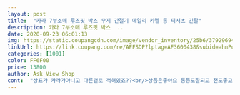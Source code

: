 ```yaml
---
layout: post 
title:  "카라 7부소매 루즈핏 박스 무지 간절기 데일리 카멜 롱 티셔츠 긴팔" 
description: 카라 7부소매 루즈핏 박스  ..
date: 2020-09-23 06:01:13 
img: https://static.coupangcdn.com/image/vendor_inventory/25b6/379296942a130d848ad1e98700a229a0bc3f9b7ba01002ead6ad066aa740.jpg 
linkUrl: https://link.coupang.com/re/AFFSDP?lptag=AF3600438&subid=ahnPublicAsk&pageKey=1969882950&itemId=3350160426&vendorItemId=71336934197&traceid=V0-113-04c9a0104b151742 
categories: [1001] 
color: FF6F00 
price: 13800 
author: Ask View Shop 
cont:  "상표가 카라가아니고 다른걸로 적혀있죠??<br/>상품은좋아요 통풍도잘되고 천도좋고 그런데 왜 목에<br/>" 
---
```

